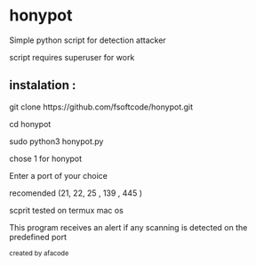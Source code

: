 # honypot

Simple python script for detection attacker </br>

script requires superuser for work

<h2>instalation :</h2>
git clone https://github.com/fsoftcode/honypot.git

cd honypot

sudo python3 honypot.py

chose 1 for honypot 

Enter a port of your choice 

recomended (21, 22, 25 , 139 , 445 )

scprit tested on termux mac os 

<span>
  This program receives an alert if any scanning is detected on the predefined port
  </span>

<small>created by afacode </small>
